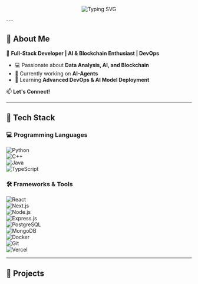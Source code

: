 <!-- Banner / Header Image (Optional) -->
<p align="center">
  <img src="https://readme-typing-svg.herokuapp.com?font=Fira+Code&pause=1000&color=FFA500&width=435&lines=Hey%2C+I'm+%5BPhilipp%5D!;Full-Stack+Developer+%7C+AI+%7C+Blockchain+%7C+DevOps;Building+cool+projects+since+[2019];Welcome+to+my+GitHub+Profile!" alt="Typing SVG" />
</p>
---

## 👋 About Me  
🚀 **Full-Stack Developer | AI & Blockchain Enthusiast | DevOps**  

- 💻 Passionate about **Data Analysis, AI, and Blockchain**  
- 🔭 Currently working on **AI-Agents**  
- 🌱 Learning **Advanced DevOps & AI Model Deployment**  

📫 **Let's Connect!**  
<!--
[![LinkedIn](https://img.shields.io/badge/-LinkedIn-0077B5?style=flat&logo=linkedin&logoColor=white)](https://linkedin.com/in/YOUR-LINKEDIN)  
[![Twitter](https://img.shields.io/badge/-Twitter-1DA1F2?style=flat&logo=twitter&logoColor=white)](https://twitter.com/YOUR-TWITTER)  
[![Portfolio](https://img.shields.io/badge/-Portfolio-%23000000?style=flat&logo=vercel&logoColor=white)](https://yourportfolio.com)  
-->
---

## 🔧 Tech Stack  

### 💻 Programming Languages  
![Python](https://img.shields.io/badge/-Python-3776AB?style=flat-square&logo=python&logoColor=white)  
![C++](https://img.shields.io/badge/-C%2B%2B-00599C?style=flat-square&logo=c%2B%2B&logoColor=white)  
![Java](https://img.shields.io/badge/-Java-007396?style=flat-square&logo=java&logoColor=white)  
![TypeScript](https://img.shields.io/badge/-TypeScript-3178C6?style=flat-square&logo=typescript&logoColor=white)  

### 🛠️ Frameworks & Tools  
![React](https://img.shields.io/badge/-React-61DAFB?style=flat-square&logo=react&logoColor=black)  
![Next.js](https://img.shields.io/badge/-Next.js-000000?style=flat-square&logo=next.js&logoColor=white)  
![Node.js](https://img.shields.io/badge/-Node.js-339933?style=flat-square&logo=node.js&logoColor=white)  
![Express.js](https://img.shields.io/badge/-Express.js-000000?style=flat-square&logo=express&logoColor=white)  
![PostgreSQL](https://img.shields.io/badge/-PostgreSQL-336791?style=flat-square&logo=postgresql&logoColor=white)  
![MongoDB](https://img.shields.io/badge/-MongoDB-47A248?style=flat-square&logo=mongodb&logoColor=white)  
![Docker](https://img.shields.io/badge/-Docker-2496ED?style=flat-square&logo=docker&logoColor=white)  
![Git](https://img.shields.io/badge/-Git-F05032?style=flat-square&logo=git&logoColor=white)  
![Vercel](https://img.shields.io/badge/-Vercel-000000?style=flat-square&logo=vercel&logoColor=white)  

---

## 🚀 Projects  

